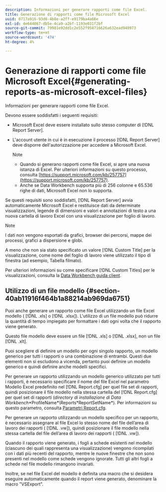 ```yaml
---
description: Informazioni per generare rapporti come file Excel.
title: Generazione di rapporti come file Microsoft Excel
uuid: 0717a916-93d6-4b8e-a2ff-e9179ba4a66e
exl-id: 4e644867-db5e-4ca9-a2bf-1193e031f2bf
source-git-commit: 79981e92dd1c2e552f958716626a632ead940973
workflow-type: tm+mt
source-wordcount: '474'
ht-degree: 4%

---
```


# Generazione di rapporti come file Microsoft Excel{#generating-reports-as-microsoft-excel-files}

Informazioni per generare rapporti come file Excel.

Devono essere soddisfatti i seguenti requisiti:

* Microsoft Excel deve essere installato sullo stesso computer di [!DNL Report Server].
* L&#39;account utente in cui è in esecuzione il processo [!DNL Report Server] deve disporre dell&#39;autorizzazione per accedere a Microsoft Excel.

   >[!NOTE]
   >
   >
   >
   >
   >    * Quando si generano rapporti come file Excel, si apre una nuova istanza di Excel. Per ulteriori informazioni su questo processo, consulta [https://support.microsoft.com/kb/257757](https://support.microsoft.com/kb/257757).
   >    * Anche se Data Workbench supporta più di 256 colonne e 65.536 righe di dati, Microsoft Excel non lo supporta.


Se questi requisiti sono soddisfatti, [!DNL Report Server] avvia automaticamente Microsoft Excel e restituisce dati da determinate visualizzazioni, legende di dimensioni e valori e annotazioni di testo a una nuova cartella di lavoro Excel con una visualizzazione per foglio di lavoro.

>[!NOTE]
>
>I dati non vengono esportati da grafici, browser dei percorsi, mappe dei processi, grafici a dispersione e globi.

A meno che non sia stato specificato un valore [!DNL Custom Title] per la visualizzazione, come nome del foglio di lavoro viene utilizzato il tipo di finestra (ad esempio, Tabella filmato).

Per ulteriori informazioni su come specificare [!DNL Custom Titles] per le visualizzazioni, consulta la [Data Workbench guida client](https://experienceleague.adobe.com/docs/data-workbench/using/client/t-open-ins.html?lang=it).

## Utilizzo di un file modello {#section-40ab11916f464b1a88214ab969da6751}

Puoi anche generare un rapporto come file Excel utilizzando un file Excel modello ( [!DNL .xls] o [!DNL .xlsx]). L&#39;utilizzo di un file modello può ridurre la quantità di tempo impiegato per formattare i dati ogni volta che il rapporto viene generato.

Questo file modello deve essere un file [!DNL .xls] o [!DNL .xlsx], non un file [!DNL .xlt].

Puoi scegliere di definire un modello per ogni singolo rapporto, un modello generico per tutti i rapporti o una combinazione di entrambi. Questi due elementi non si escludono a vicenda, pertanto puoi definire un modello generico e quindi definire anche modelli specifici.

Per generare un rapporto utilizzando un modello generico utilizzato per tutti i rapporti, è necessario specificare il nome del file Excel nel parametro Modello Excel predefinito nel [!DNL Report.cfg] per quel file set di rapporti, quindi posizionare il file modello nella stessa cartella del [!DNL Report.cfg] per quel set di rapporti (*directory di installazione di Data Workbench*\*ProfileName*\Reports\*ReportSetName*). Per informazioni su questo parametro, consulta [Parametri Report.cfg](../../../../../home/c-rpt-oview/c-rpt-param-ref/c-rpt-param.md#concept-838e59d72d3f4cb29ee15f5c7eb0ceff).

Per generare un rapporto utilizzando un modello specifico per un rapporto, è necessario assegnare al file Excel lo stesso nome del file dell’area di lavoro dei rapporti ( [!DNL .vw]), quindi posizionare il file modello nella stessa cartella del file dell’area di lavoro dei rapporti ( [!DNL .vw]).

Quando il rapporto viene generato, i fogli a schede esistenti nel modello (ciascuno dei quali rappresenta una visualizzazione) vengono ricompilati con i dati più recenti del rapporto, mentre le nuove finestre che non sono presenti nel modello come schede vengono ignorate. Tutti gli altri fogli a schede nel file modello rimangono invariati.

Inoltre, se nel file Excel del modello è definita una macro che si desidera eseguire automaticamente quando il report viene generato, denominare la macro &quot;VSExport&quot;.
